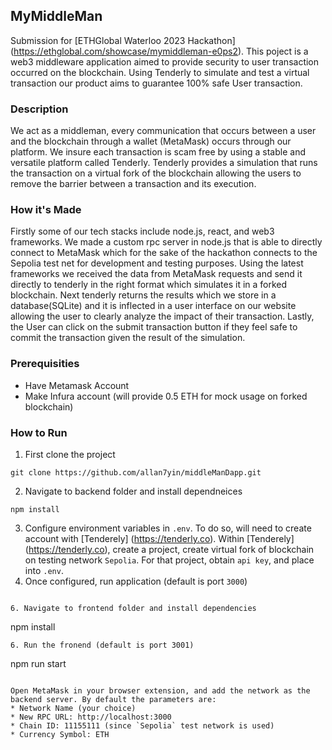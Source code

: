 ## MyMiddleMan
Submission for [ETHGlobal Waterloo 2023 Hackathon] (https://ethglobal.com/showcase/mymiddleman-e0ps2). This poject is a web3 middleware application aimed to provide security to user transaction occurred on the blockchain. Using Tenderly to simulate and test a virtual transaction our product aims to guarantee 100% safe User transaction.

### Description
We act as a middleman, every communication that occurs between a user and the blockchain through a wallet (MetaMask) occurs through our platform. We insure each transaction is scam free by using a stable and versatile platform called Tenderly. Tenderly provides a simulation that runs the transaction on a virtual fork of the blockchain allowing the users to remove the barrier between a transaction and its execution.

### How it's Made
Firstly some of our tech stacks include node.js, react, and web3 frameworks. We made a custom rpc server in node.js that is able to directly connect to MetaMask which for the sake of the hackathon connects to the Sepolia test net for development and testing purposes. Using the latest frameworks we received the data from MetaMask requests and send it directly to tenderly in the right format which simulates it in a forked blockchain. Next tenderly returns the results which we store in a database(SQLite) and it is inflected in a user interface on our website allowing the user to clearly analyze the impact of their transaction. Lastly, the User can click on the submit transaction button if they feel safe to commit the transaction given the result of the simulation.

### Prerequisities
* Have Metamask Account
* Make Infura account (will provide 0.5 ETH for mock usage on forked blockchain)

### How to Run
1. First clone the project
```
git clone https://github.com/allan7yin/middleManDapp.git
```
2. Navigate to backend folder and install dependneices
```
npm install
```
3. Configure environment variables in `.env`. To do so, will need to create account with [Tenderely] (https://tenderly.co). Within [Tenderely] (https://tenderly.co), create a project, create virtual fork of blockchain on testing network `Sepolia`. For that project, obtain `api key`, and place into `.env`.
4. Once configured, run application (default is port `3000`)
```

6. Navigate to frontend folder and install dependencies
```
npm install
```
6. Run the fronend (default is port 3001)
```
npm run start
```

Open MetaMask in your browser extension, and add the network as the backend server. By default the parameters are:
* Network Name (your choice)
* New RPC URL: http://localhost:3000
* Chain ID: 11155111 (since `Sepolia` test network is used)
* Currency Symbol: ETH


